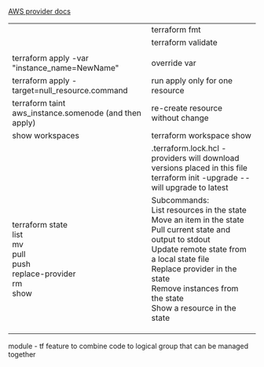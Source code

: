 
<a href = 'https://registry.terraform.io/providers/hashicorp/aws/latest/docs'> AWS provider docs </a>
<table>
<tr> <td>  </td>  <td>terraform fmt </td> </tr>
<tr> <td>  </td>  <td>terraform validate </td> </tr>
<tr> <td> </td>   <td> </td>  </tr>
<tr> <td> terraform apply -var "instance_name=NewName" </td>  <td>override var </td> </tr>
<tr> <td> terraform apply -target=null_resource.command </td>  <td> run apply only for one resource </td> </tr>
<tr> <td> terraform taint aws_instance.somenode (and then apply)</td>  <td>re-create resource without change   </td> </tr>
<tr> <td>show workspaces  </td>  <td>  terraform workspace show </td> </tr>
<tr> <td>  </td>  <td>.terraform.lock.hcl  - providers will download versions placed in this file <br> terraform init -upgrade -- will upgrade to latest </td> </tr>
<tr> <td>terraform state  <br> list<br>mv<br>pull<br>push<br>replace-provider<br>rm<br>show<br></td>  <td>Subcommands:
  <br>                 List resources in the state
  <br>                    Move an item in the state
  <br>                  Pull current state and output to stdout
  <br>                  Update remote state from a local state file
  <br>      Replace provider in the state
  <br>                    Remove instances from the state
  <br>                  Show a resource in the state </td> </tr>
<tr> <td>  </td>  <td> </td> </tr>
<tr> <td>  </td>  <td> </td> </tr>
<tr> <td>  </td>  <td> </td> </tr>
 
  
 </table>





module - tf feature to combine code to logical group that can be managed together
